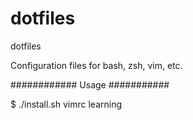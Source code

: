 # dotfiles
dotfiles

Configuration files for bash, zsh, vim, etc.

############
Usage
###########

$ ./install.sh
vimrc learning
